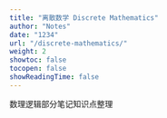 ```yaml
---
title: "离散数学 Discrete Mathematics"
author: "Notes"
date: "1234"
url: "/discrete-mathematics/"
weight: 2
showtoc: false
tocopen: false
showReadingTime: false
---
```


数理逻辑部分笔记知识点整理

